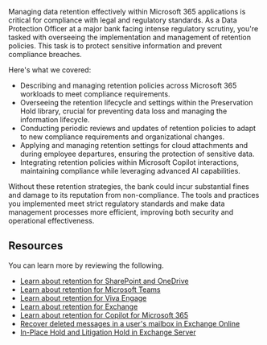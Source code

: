 Managing data retention effectively within Microsoft 365 applications is critical for compliance with legal and regulatory standards. As a Data Protection Officer at a major bank facing intense regulatory scrutiny, you're tasked with overseeing the implementation and management of retention policies. This task is to protect sensitive information and prevent compliance breaches.

Here's what we covered:

- Describing and managing retention policies across Microsoft 365 workloads to meet compliance requirements.
- Overseeing the retention lifecycle and settings within the Preservation Hold library, crucial for preventing data loss and managing the information lifecycle.
- Conducting periodic reviews and updates of retention policies to adapt to new compliance requirements and organizational changes.
- Applying and managing retention settings for cloud attachments and during employee departures, ensuring the protection of sensitive data.
- Integrating retention policies within Microsoft Copilot interactions, maintaining compliance while leveraging advanced AI capabilities.

Without these retention strategies, the bank could incur substantial fines and damage to its reputation from non-compliance. The tools and practices you implemented meet strict regulatory standards and make data management processes more efficient, improving both security and operational effectiveness.

## Resources

You can learn more by reviewing the following.

- [Learn about retention for SharePoint and OneDrive](/purview/retention-policies-sharepoint?azure-portal=true)
- [Learn about retention for Microsoft Teams](/purview/retention-policies-teams?azure-portal=true)
- [Learn about retention for Viva Engage](/purview/retention-policies-viva-engage?azure-portal=true)
- [Learn about retention for Exchange](/purview/retention-policies-exchange?azure-portal=true)
- [Learn about retention for Copilot for Microsoft 365](/purview/retention-policies-copilot?azure-portal=true)
- [Recover deleted messages in a user's mailbox in Exchange Online](/exchange/recipients-in-exchange-online/manage-user-mailboxes/recover-deleted-messages?azure-portal=true)
- [In-Place Hold and Litigation Hold in Exchange Server](/exchange/policy-and-compliance/holds/holds?azure-portal=true)
